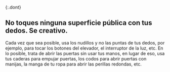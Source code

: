{:.dont}
## No toques ninguna superficie pública con tus dedos. Se creativo.

Cada vez que sea posible, usa los nudillos y no las puntas de tus dedos, por ejemplo, para tocar los botones del elevador, el interruptor de la luz, etc. En lo posible, trata de abrir las puertas sin usar tus manos, en lugar de eso, usa tus caderas para empujar puertas, los codos para abrir puertas con manijas, la manga de tu ropa para abrir las perillas redondas, etc.
